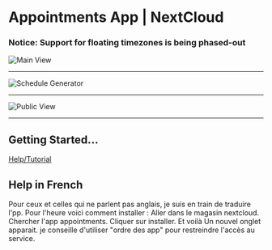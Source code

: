 # Appointments App | NextCloud

### Notice: Support for floating timezones is being phased-out


![Main View](screenshots/screenshot1.jpg)

---

![Schedule Generator](screenshots/screenshot2.jpg)

---

![Public View](screenshots/screenshot3.jpg)

---
## Getting Started...
[Help/Tutorial](https://htmlpreview.github.io/?https://github.com/SergeyMosin/Appointments/blob/master/templates/help.php)

## Help in French

Pour ceux et celles qui ne parlent pas anglais, je suis en train de traduire l'pp.
Pour l'heure voici comment installer :
Aller dans le magasin nextcloud.
Chercher l'app appointments.
Cliquer sur installer.
Et voilà  Un nouvel onglet apparait.
je conseille d'utiliser "ordre des app" pour restreindre l'accès au service.
